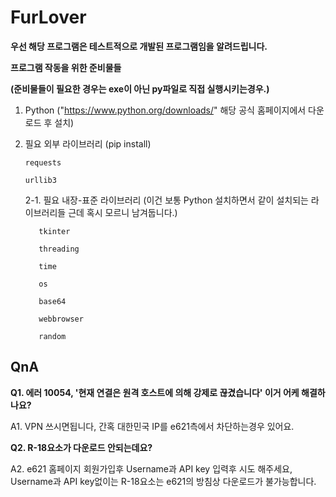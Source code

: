 # FurLover

**우선 해당 프로그램은 테스트적으로 개발된 프로그램임을 알려드립니다.**

**프로그램 작동을 위한 준비물들**


**(준비물들이 필요한 경우는 exe이 아닌 py파일로 직접 실행시키는경우.)**

1. Python ("https://www.python.org/downloads/" 해당 공식 홈페이지에서 다운로드 후 설치)

2. 필요 외부 라이브러리 (pip install)

       requests

       urllib3
 
   2-1. 필요 내장-표준 라이브러리 (이건 보통 Python 설치하면서 같이 설치되는 라이브러리들 근데 혹시 모르니 남겨둡니다.)
            
          tkinter
            
          threading
            
          time
            
          os
            
          base64
            
          webbrowser
            
          random

## QnA

**Q1. 에러 10054, '현재 연결은 원격 호스트에 의해 강제로 끊겼습니다' 이거 어케 해결하나요?**

A1. VPN 쓰시면됩니다, 간혹 대한민국 IP를 e621측에서 차단하는경우 있어요.



**Q2. R-18요소가 다운로드 안되는데요?**

A2. e621 홈페이지 회원가입후 Username과 API key 입력후 시도 해주세요, Username과 API key없이는 R-18요소는 e621의 방침상 다운로드가 불가능합니다.
